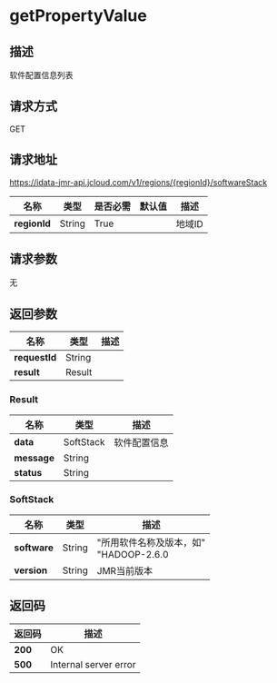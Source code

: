 # getPropertyValue


## 描述
软件配置信息列表

## 请求方式
GET

## 请求地址
https://idata-jmr-api.jcloud.com/v1/regions/{regionId}/softwareStack

|名称|类型|是否必需|默认值|描述|
|---|---|---|---|---|
|**regionId**|String|True||地域ID|

## 请求参数
无


## 返回参数
|名称|类型|描述|
|---|---|---|
|**requestId**|String||
|**result**|Result||


### <a name="Result">Result</a>
|名称|类型|描述|
|---|---|---|
|**data**|SoftStack|软件配置信息|
|**message**|String||
|**status**|String||
### <a name="SoftStack">SoftStack</a>
|名称|类型|描述|
|---|---|---|
|**software**|String|"所用软件名称及版本，如"<br>"HADOOP-2.6.0|HIVE-1.2.1|SPARK-2.0.0|ALLUXIO-1.0.1|ZOOKEEPER-3.4.5|ZEPPELIN-0.6.1"<br>|
|**version**|String|JMR当前版本|

## 返回码
|返回码|描述|
|---|---|
|**200**|OK|
|**500**|Internal server error|
